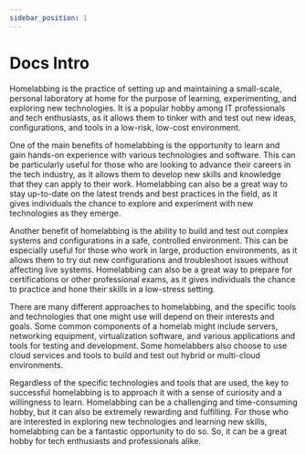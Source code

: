 ```yaml
---
sidebar_position: 1
---
```


# Docs Intro

Homelabbing is the practice of setting up and maintaining a small-scale, personal laboratory at home for the purpose of learning, experimenting, and exploring new technologies. It is a popular hobby among IT professionals and tech enthusiasts, as it allows them to tinker with and test out new ideas, configurations, and tools in a low-risk, low-cost environment.

One of the main benefits of homelabbing is the opportunity to learn and gain hands-on experience with various technologies and software. This can be particularly useful for those who are looking to advance their careers in the tech industry, as it allows them to develop new skills and knowledge that they can apply to their work. Homelabbing can also be a great way to stay up-to-date on the latest trends and best practices in the field, as it gives individuals the chance to explore and experiment with new technologies as they emerge.

Another benefit of homelabbing is the ability to build and test out complex systems and configurations in a safe, controlled environment. This can be especially useful for those who work in large, production environments, as it allows them to try out new configurations and troubleshoot issues without affecting live systems. Homelabbing can also be a great way to prepare for certifications or other professional exams, as it gives individuals the chance to practice and hone their skills in a low-stress setting.

There are many different approaches to homelabbing, and the specific tools and technologies that one might use will depend on their interests and goals. Some common components of a homelab might include servers, networking equipment, virtualization software, and various applications and tools for testing and development. Some homelabbers also choose to use cloud services and tools to build and test out hybrid or multi-cloud environments.

Regardless of the specific technologies and tools that are used, the key to successful homelabbing is to approach it with a sense of curiosity and a willingness to learn. Homelabbing can be a challenging and time-consuming hobby, but it can also be extremely rewarding and fulfilling. For those who are interested in exploring new technologies and learning new skills, homelabbing can be a fantastic opportunity to do so. So, it can be a great hobby for tech enthusiasts and professionals alike.
